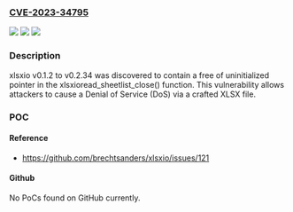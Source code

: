 ### [CVE-2023-34795](https://cve.mitre.org/cgi-bin/cvename.cgi?name=CVE-2023-34795)
![](https://img.shields.io/static/v1?label=Product&message=n%2Fa&color=blue)
![](https://img.shields.io/static/v1?label=Version&message=n%2Fa&color=blue)
![](https://img.shields.io/static/v1?label=Vulnerability&message=n%2Fa&color=brighgreen)

### Description

xlsxio v0.1.2 to v0.2.34 was discovered to contain a free of uninitialized pointer in the xlsxioread_sheetlist_close() function. This vulnerability allows attackers to cause a Denial of Service (DoS) via a crafted XLSX file.

### POC

#### Reference
- https://github.com/brechtsanders/xlsxio/issues/121

#### Github
No PoCs found on GitHub currently.


